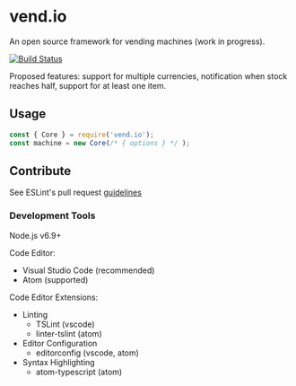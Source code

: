 # vend.io

An open source framework for vending machines (work in progress).

[![Build Status](https://travis-ci.org/vend-io/vend.io.svg?branch=master)](https://travis-ci.org/vend-io/vend.io)

Proposed features: support for multiple currencies, notification when stock reaches half, support for at least one item.


## Usage

```javascript
const { Core } = require('vend.io');
const machine = new Core(/* { options } */ );
```

## Contribute

See ESLint's pull request [guidelines](http://eslint.org/docs/developer-guide/contributing/pull-requests)

### Development Tools

Node.js v6.9+

Code Editor:
  * Visual Studio Code (recommended)
  * Atom (supported)

Code Editor Extensions:
  * Linting
    * TSLint (vscode)
    * linter-tslint (atom)
  * Editor Configuration
    * editorconfig (vscode, atom)
  * Syntax Highlighting
    * atom-typescript (atom)
